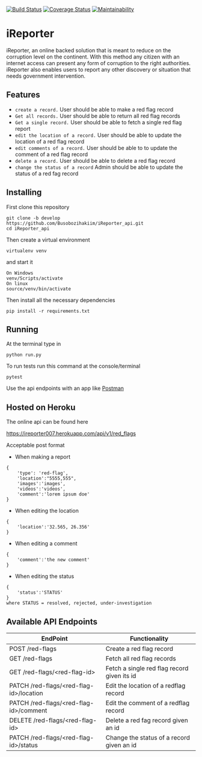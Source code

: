 [![Build Status](https://travis-ci.com/Busobozihakiim/iReporter_api.svg?branch=develop)](https://travis-ci.com/Busobozihakiim/iReporter_api)
[![Coverage Status](https://coveralls.io/repos/github/Busobozihakiim/iReporter_api/badge.svg?branch=develop)](https://coveralls.io/github/Busobozihakiim/iReporter_api?branch=develop)
[![Maintainability](https://api.codeclimate.com/v1/badges/df1e6df22422268f450d/maintainability)](https://codeclimate.com/github/Busobozihakiim/iReporter_api/maintainability)
# iReporter
iReporter, an online backed solution that is meant to reduce on the corruption level on the continent. With this method any citizen with an internet access can present any form of corruption to the right authorities.
iReporter also enables users to report any other discovery or situation that needs government intervention.

## Features
- `create a record.` User should be able to make a red flag record
- `Get all records.` User should be able to return all red flag  records
- `Get a single record.` User should be able to fetch a single red flag report
- `edit the location of a record.` User should be able to update the location of a red flag record
- `edit comments of a record.`  User should be able to to update the comment of a red flag record
- `delete a record.` User should be able to delete a red flag record
- `change the status of a record` Admin should be able to update the status of a red fag record

## Installing
First clone this repository

```
git clone -b develop https://github.com/Busobozihakiim/iReporter_api.git 
cd iReporter_api
```

Then create a virtual environment
```
virtualenv venv
```
and start it
```
On Windows
venv/Scripts/activate
On linux
source/venv/bin/activate
```

Then install all the necessary dependencies
```
pip install -r requirements.txt
```

## Running
At the terminal type in
```
python run.py
```

To run tests run this command at the console/terminal
```
pytest
```

Use the api endpoints with an app like [Postman](https://www.getpostman.com/apps) 

## Hosted on Heroku
The online api can be found here

https://ireporter007.herokuapp.com/api/v1/red_flags

Acceptable post format
- When making a report
```
{
    'type': 'red-flag',
    'location':"5555,555",
    'images':'images',
    'videos':'videos',
    'comment':'lorem ipsum doe'
}
```
- When editing the location
```
{
    'location':'32.565, 26.356'
}
```
- When editing a comment
```
{
    'comment':'the new comment'
}
```
- When editing the status
```
{
    'status':'STATUS'
}
where STATUS = resolved, rejected, under-investigation
```

## Available API Endpoints
|  EndPoint  |  Functionality  |
| ------------- | ------------- |
| POST /red-flags | Create a red flag record |
| GET /red-flags | Fetch all red flag records |
| GET /red-flags/\<red-flag-id> | Fetch a single red flag record given its id |
| PATCH /red-flags/\<red-flag-id>/location | Edit the location of a redflag record |
| PATCH /red-flags/\<red-flag-id>/comment | Edit the comment of a redflag record |
| DELETE /red-flags/\<red-flag-id> | Delete a red fag record given an id |
| PATCH /red-flags/\<red-flag-id>/status | Change the status of a record given an id |